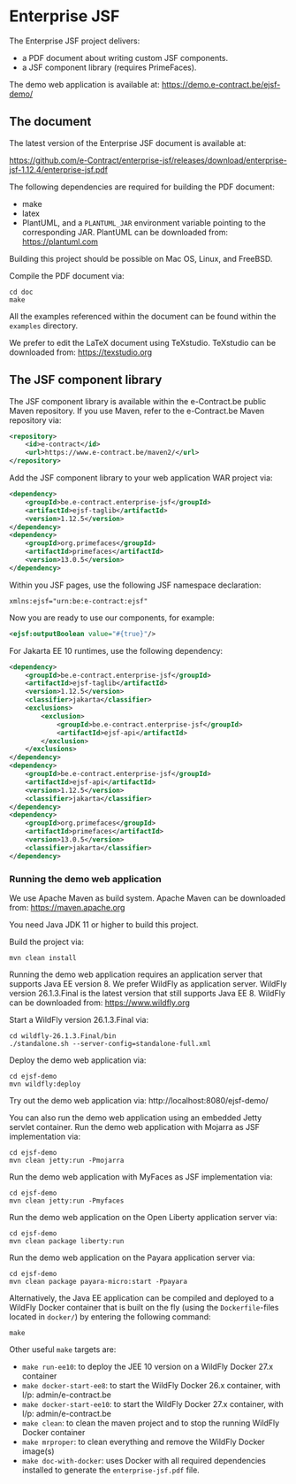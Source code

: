 # Enterprise JSF

The Enterprise JSF project delivers:
* a PDF document about writing custom JSF components.
* a JSF component library (requires PrimeFaces).

The demo web application is available at:
https://demo.e-contract.be/ejsf-demo/


## The document

The latest version of the Enterprise JSF document is available at:

https://github.com/e-Contract/enterprise-jsf/releases/download/enterprise-jsf-1.12.4/enterprise-jsf.pdf

The following dependencies are required for building the PDF document:
* make
* latex
* PlantUML, and a `PLANTUML_JAR` environment variable pointing to the corresponding JAR.
PlantUML can be downloaded from: https://plantuml.com

Building this project should be possible on Mac OS, Linux, and FreeBSD.

Compile the PDF document via:
```
cd doc
make
```

All the examples referenced within the document can be found within the `examples` directory.

We prefer to edit the LaTeX document using TeXstudio.
TeXstudio can be downloaded from:
https://texstudio.org

## The JSF component library

The JSF component library is available within the e-Contract.be public Maven repository.
If you use Maven, refer to the e-Contract.be Maven repository via:
```xml
<repository>
    <id>e-contract</id>
    <url>https://www.e-contract.be/maven2/</url>
</repository>
```
Add the JSF component library to your web application WAR project via:
```xml
<dependency>
    <groupId>be.e-contract.enterprise-jsf</groupId>
    <artifactId>ejsf-taglib</artifactId>
    <version>1.12.5</version>
</dependency>
<dependency>
    <groupId>org.primefaces</groupId>
    <artifactId>primefaces</artifactId>
    <version>13.0.5</version>
</dependency>
```
Within you JSF pages, use the following JSF namespace declaration:
```
xmlns:ejsf="urn:be:e-contract:ejsf"
```
Now you are ready to use our components, for example:
```xml
<ejsf:outputBoolean value="#{true}"/>
```
For Jakarta EE 10 runtimes, use the following dependency:
```xml
<dependency>
    <groupId>be.e-contract.enterprise-jsf</groupId>
    <artifactId>ejsf-taglib</artifactId>
    <version>1.12.5</version>
    <classifier>jakarta</classifier>
    <exclusions>
        <exclusion>
            <groupId>be.e-contract.enterprise-jsf</groupId>
            <artifactId>ejsf-api</artifactId>
        </exclusion>
    </exclusions>
</dependency>
<dependency>
    <groupId>be.e-contract.enterprise-jsf</groupId>
    <artifactId>ejsf-api</artifactId>
    <version>1.12.5</version>
    <classifier>jakarta</classifier>
</dependency>
<dependency>
    <groupId>org.primefaces</groupId>
    <artifactId>primefaces</artifactId>
    <version>13.0.5</version>
    <classifier>jakarta</classifier>
</dependency>
```

### Running the demo web application

We use Apache Maven as build system.
Apache Maven can be downloaded from: https://maven.apache.org

You need Java JDK 11 or higher to build this project.

Build the project via:
```
mvn clean install
```

Running the demo web application requires an application server that supports Java EE version 8.
We prefer WildFly as application server.
WildFly version 26.1.3.Final is the latest version that still supports Java EE 8.
WildFly can be downloaded from: https://www.wildfly.org

Start a WildFly version 26.1.3.Final via:
```
cd wildfly-26.1.3.Final/bin
./standalone.sh --server-config=standalone-full.xml
```

Deploy the demo web application via:
```
cd ejsf-demo
mvn wildfly:deploy
```

Try out the demo web application via:
http://localhost:8080/ejsf-demo/

You can also run the demo web application using an embedded Jetty servlet container.
Run the demo web application with Mojarra as JSF implementation via:
```
cd ejsf-demo
mvn clean jetty:run -Pmojarra
```
Run the demo web application with MyFaces as JSF implementation via:
```
cd ejsf-demo
mvn clean jetty:run -Pmyfaces
```

Run the demo web application on the Open Liberty application server via:
```
cd ejsf-demo
mvn clean package liberty:run
```

Run the demo web application on the Payara application server via:
```
cd ejsf-demo
mvn clean package payara-micro:start -Ppayara
```

Alternatively, the Java EE application can be compiled and deployed to a WildFly Docker container
that is built on the fly (using the `Dockerfile`-files located in `docker/`) by entering the following command:
```shell
make
```

Other useful `make` targets are:
* `make run-ee10`: to deploy the JEE 10 version on a WildFly Docker 27.x container
* `make docker-start-ee8`: to start the WildFly Docker 26.x container, with l/p: admin/e-contract.be
* `make docker-start-ee10`: to start the WildFly Docker 27.x container, with l/p: admin/e-contract.be
* `make clean`: to clean the maven project and to stop the running WildFly Docker container
* `make mrproper`: to clean everything and remove the WildFly Docker image(s)
* `make doc-with-docker`: uses Docker with all required dependencies installed to generate the `enterprise-jsf.pdf` file.
